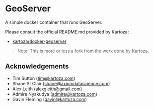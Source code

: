 # GeoServer

A simple docker container that runs GeoServer.

Please consult the official README.md provided by Kartoza:

* [kartoza/docker-geoserver](https://github.com/kartoza/docker-geoserver/blob/master/README.md)

> Note: This is more or less a fork from the work done by Kartoza.

## Acknowledgements

* Tim Sutton (tim@kartoza.com)
* Shane St Clair (shane@axiomdatascience.com)
* Alex Leith (alexgleith@gmail.com)
* Admire Nyakudya (admire@kartoza.com)
* Gavin Fleming (gavin@kartoza.com)
